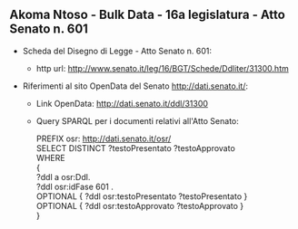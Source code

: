 ## Akoma Ntoso - Bulk Data - 16a legislatura - Atto Senato n. 601 ##

* Scheda del Disegno di Legge - Atto Senato n. 601:
	* http url: http://www.senato.it/leg/16/BGT/Schede/Ddliter/31300.htm

* Riferimenti al sito OpenData del Senato http://dati.senato.it/:
	* Link OpenData: http://dati.senato.it/ddl/31300
	* Query SPARQL per i documenti relativi all'Atto Senato:

        PREFIX osr: <http://dati.senato.it/osr/>  
		SELECT DISTINCT ?testoPresentato ?testoApprovato  
		WHERE  
		{  
		    ?ddl a osr:Ddl.  
		    ?ddl osr:idFase 601 .  
		    OPTIONAL { ?ddl osr:testoPresentato ?testoPresentato }  
		    OPTIONAL { ?ddl osr:testoApprovato ?testoApprovato }  
		}
		